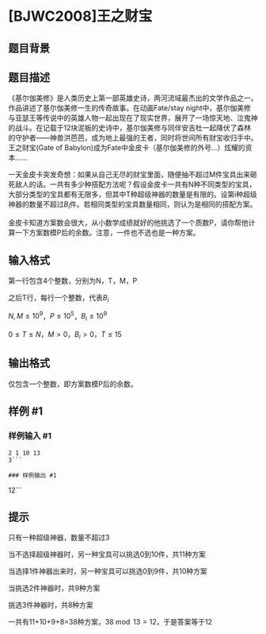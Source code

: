 # [BJWC2008]王之财宝

## 题目背景



## 题目描述

《基尔伽美修》是人类历史上第一部英雄史诗，两河流域最杰出的文学作品之一。作品讲述了基尔伽美修一生的传奇故事。在动画Fate/stay night中，基尔伽美修与亚瑟王等传说中的英雄人物一起出现在了现实世界，展开了一场惊天地、泣鬼神的战斗。在记载于12块泥板的史诗中，基尔伽美修与同伴安吉杜一起降伏了森林的守护者——神兽洪芭芭，成为地上最强的王者，同时将世间所有财宝收归手中。王之财宝(Gate of Babylon)成为Fate中金皮卡（基尔伽美修的外号…）炫耀的资本……

一天金皮卡突发奇想：如果从自己无尽的财宝里面，随便抽不超过M件宝具出来砸死敌人的话。一共有多少种搭配方法呢？假设金皮卡一共有N种不同类型的宝具，大部分类型的宝具都有无限多，但其中T种超级神器的数量是有限的。设第i种超级神器的数量不超过$B_i$件。若相同类型的宝具数量相同，则认为是相同的搭配方案。

金皮卡知道方案数会很大，从小数学成绩就好的他挑选了一个质数P，请你帮他计算一下方案数模P后的余数。注意，一件也不选也是一种方案。

## 输入格式

第一行包含4个整数，分别为N，T，M，P

之后T行，每行一个整数，代表$B_i$

$N,M≤10^9$，$P≤10^5$，$B_i≤10^9$

$0≤T≤N$，$M>0$，$B_i>0$，$T≤15$

## 输出格式

仅包含一个整数，即方案数模P后的余数。

## 样例 #1

### 样例输入 #1
```
2 1 10 13
3```

### 样例输出 #1

```
12```

## 提示

只有一种超级神器，数量不超过3

当不选择超级神器时，另一种宝具可以挑选0到10件，共11种方案

当选择1件神器出来时，另一种宝具可以挑选0到9件，共10种方案

当挑选2件神器时，共9种方案

挑选3件神器时，共8种方案

一共有11+10+9+8=38种方案，$38\bmod13=12$，于是答案等于12
